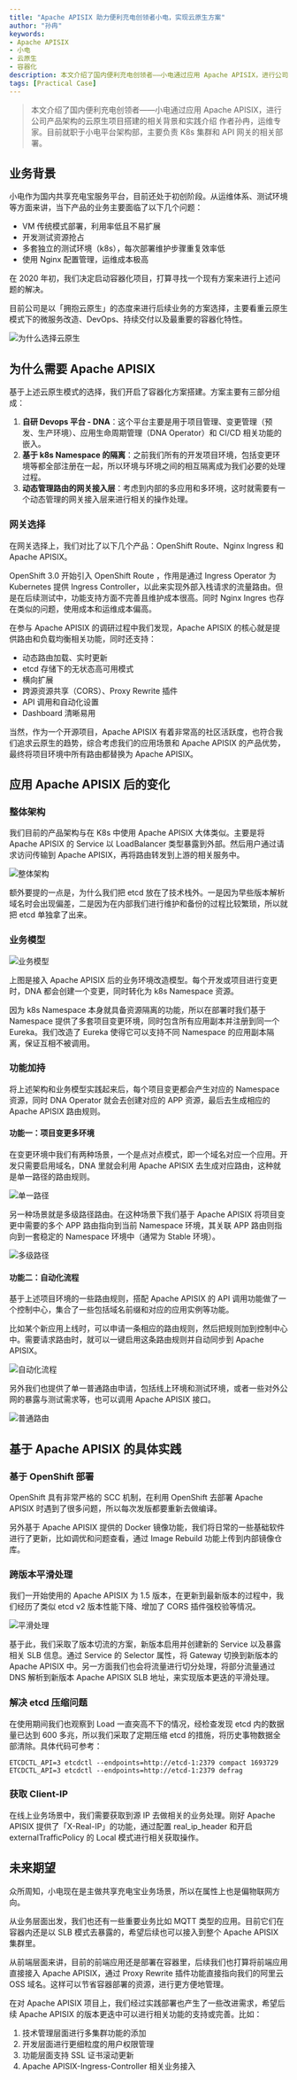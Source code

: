 ```yaml
---
title: "Apache APISIX 助力便利充电创领者小电，实现云原生方案"
author: "孙冉"
keywords: 
- Apache APISIX
- 小电
- 云原生
- 容器化
description: 本文介绍了国内便利充电创领者——小电通过应用 Apache APISIX，进行公司产品架构的云原生项目搭建的相关背景和实践介绍
tags: [Practical Case]
---
```


> 本文介绍了国内便利充电创领者——小电通过应用 Apache APISIX，进行公司产品架构的云原生项目搭建的相关背景和实践介绍
> 作者孙冉，运维专家。目前就职于小电平台架构部，主要负责 K8s 集群和 API 网关的相关部署。

<!--truncate-->

## 业务背景

小电作为国内共享充电宝服务平台，目前还处于初创阶段。从运维体系、测试环境等方面来讲，当下产品的业务主要面临了以下几个问题：

- VM 传统模式部署，利用率低且不易扩展
- 开发测试资源抢占
- 多套独立的测试环境（k8s），每次部署维护步骤重复效率低
- 使用 Nginx 配置管理，运维成本极高

在 2020 年初，我们决定启动容器化项目，打算寻找一个现有方案来进行上述问题的解决。

目前公司是以「拥抱云原生」的态度来进行后续业务的方案选择，主要看重云原生模式下的微服务改造、DevOps、持续交付以及最重要的容器化特性。

![为什么选择云原生](https://static.apiseven.com/202108/1631946996654-5cb0668b-bd15-42f8-9446-06ba11449367.png)

## 为什么需要 Apache APISIX

基于上述云原生模式的选择，我们开启了容器化方案搭建。方案主要有三部分组成：

1. **自研 Devops 平台 - DNA**：这个平台主要是用于项目管理、变更管理（预发、生产环境）、应用生命周期管理（DNA Operator）和 CI/CD 相关功能的嵌入。
2. **基于 k8s Namespace 的隔离**：之前我们所有的开发项目环境，包括变更环境等都全部注册在一起，所以环境与环境之间的相互隔离成为我们必要的处理过程。
3. **动态管理路由的网关接入层**：考虑到内部的多应用和多环境，这时就需要有一个动态管理的网关接入层来进行相关的操作处理。

### 网关选择

在网关选择上，我们对比了以下几个产品：OpenShift Route、Nginx Ingress 和 Apache APISIX。

OpenShift 3.0 开始引入 OpenShift Route ，作用是通过 Ingress Operator 为 Kubernetes 提供 Ingress Controller，以此来实现外部入栈请求的流量路由。但是在后续测试中，功能支持方面不完善且维护成本很高。同时 Nginx Ingres 也存在类似的问题，使用成本和运维成本偏高。

在参与 Apache APISIX 的调研过程中我们发现，Apache APISIX 的核心就是提供路由和负载均衡相关功能，同时还支持：

- 动态路由加载、实时更新
- etcd 存储下的无状态高可用模式
- 横向扩展
- 跨源资源共享（CORS）、Proxy Rewrite 插件
- API 调用和自动化设置
- Dashboard 清晰易用

当然，作为一个开源项目，Apache APISIX 有着非常高的社区活跃度，也符合我们追求云原生的趋势，综合考虑我们的应用场景和 Apache APISIX 的产品优势，最终将项目环境中所有路由都替换为 Apache APISIX。

## 应用 Apache APISIX 后的变化

### 整体架构

我们目前的产品架构与在 K8s 中使用 Apache APISIX 大体类似。主要是将 Apache APISIX 的 Service 以 LoadBalancer 类型暴露到外部。然后用户通过请求访问传输到 Apache APISIX，再将路由转发到上游的相关服务中。

![整体架构](https://static.apiseven.com/202108/1631947181072-67a1d12a-0a6f-4818-86fb-216280683008.png)

额外要提的一点是，为什么我们把 etcd 放在了技术栈外。一是因为早些版本解析域名时会出现偏差，二是因为在内部我们进行维护和备份的过程比较繁琐，所以就把 etcd 单独拿了出来。

### 业务模型

![业务模型](https://static.apiseven.com/202108/1631947216744-f8343459-89fc-4627-840a-24daaed11fc3.png)

上图是接入 Apache APISIX 后的业务环境改造模型。每个开发或项目进行变更时，DNA 都会创建一个变更，同时转化为 k8s Namespace 资源。

因为 k8s Namespace 本身就具备资源隔离的功能，所以在部署时我们基于 Namespace 提供了多套项目变更环境，同时包含所有应用副本并注册到同一个 Eureka。我们改造了 Eureka 使得它可以支持不同 Namespace 的应用副本隔离，保证互相不被调用。

### 功能加持

将上述架构和业务模型实践起来后，每个项目变更都会产生对应的 Namespace 资源，同时 DNA Operator 就会去创建对应的 APP 资源，最后去生成相应的 Apache APISIX 路由规则。

#### 功能一：项目变更多环境

在变更环境中我们有两种场景，一个是点对点模式，即一个域名对应一个应用。开发只需要启用域名，DNA 里就会利用 Apache APISIX 去生成对应路由，这种就是单一路径的路由规则。

![单一路径](https://static.apiseven.com/202108/1631947255284-03febe4d-b49c-4129-adb7-5cfb2354edef.png)

另一种场景就是多级路径路由。在这种场景下我们基于 Apache APISIX 将项目变更中需要的多个 APP 路由指向到当前 Namespace 环境，其关联 APP 路由则指向到一套稳定的 Namespace 环境中（通常为 Stable 环境）。

![多级路径](https://static.apiseven.com/202108/1631947299899-6a946318-941e-44be-a5cb-d62bb85c84fa.png)

#### 功能二：自动化流程

基于上述项目环境的一些路由规则，搭配 Apache APISIX 的 API 调用功能做了一个控制中心，集合了一些包括域名前缀和对应的应用实例等功能。

比如某个新应用上线时，可以申请一条相应的路由规则，然后把规则加到控制中心中。需要请求路由时，就可以一键启用这条路由规则并自动同步到 Apache APISIX。

![自动化流程](https://static.apiseven.com/202108/1631947333618-3d5fc33a-59bf-4863-ad25-538c9c565b1e.png)

另外我们也提供了单一普通路由申请，包括线上环境和测试环境，或者一些对外公网的暴露与测试需求等，也可以调用 Apache APISIX 接口。

![普通路由](https://static.apiseven.com/202108/1631947378912-22748f62-48c9-4222-8758-60f9a3d5ab6f.png)

## 基于 Apache APISIX 的具体实践

### 基于 OpenShift 部署

OpenShift 具有非常严格的 SCC 机制，在利用 OpenShift 去部署 Apache APISIX 时遇到了很多问题，所以每次发版都要重新去做编译。

另外基于 Apache APISIX 提供的 Docker 镜像功能，我们将日常的一些基础软件进行了更新，比如调优和问题查看，通过 Image Rebuild 功能上传到内部镜像仓库。

### 跨版本平滑处理

我们一开始使用的 Apache APISIX 为 1.5 版本，在更新到最新版本的过程中，我们经历了类似 etcd v2 版本性能下降、增加了 CORS 插件强校验等情况。

![平滑处理](https://static.apiseven.com/202108/1631947410007-5158efd0-0607-47e6-9c6c-aa3081c6b6d5.png)

基于此，我们采取了版本切流的方案，新版本启用并创建新的 Service 以及暴露相关 SLB 信息。通过 Service 的 Selector 属性，将 Gateway 切换到新版本的 Apache APISIX 中。另一方面我们也会将流量进行切分处理，将部分流量通过 DNS 解析到新版本 Apache APISIX SLB 地址，来实现版本更迭的平滑处理。

### 解决 etcd 压缩问题

在使用期间我们也观察到 Load 一直突高不下的情况，经检查发现 etcd 内的数据量已达到 600 多兆，所以我们采取了定期压缩 etcd 的措施，将历史事物数据全部清除。具体代码可参考：

```
ETCDCTL_API=3 etcdctl --endpoints=http://etcd-1:2379 compact 1693729
ETCDCTL_API=3 etcdctl --endpoints=http://etcd-1:2379 defrag
```

### 获取 Client-IP

在线上业务场景中，我们需要获取到源 IP 去做相关的业务处理。刚好 Apache APISIX 提供了「X-Real-IP」的功能，通过配置 real_ip_header 和开启 externalTrafficPolicy 的 Local 模式进行相关获取操作。

## 未来期望

众所周知，小电现在是主做共享充电宝业务场景，所以在属性上也是偏物联网方向。

从业务层面出发，我们也还有一些重要业务比如 MQTT 类型的应用。目前它们在容器内还是以 SLB 模式去暴露的，希望后续也可以接入到整个 Apache APISIX 集群里。

从前端层面来讲，目前的前端应用还是部署在容器里，后续我们也打算将前端应用直接接入 Apache APISIX，通过 Proxy Rewrite 插件功能直接指向我们的阿里云 OSS 域名。这样可以节省容器部署的资源，进行更方便地管理。

在对 Apache APISIX 项目上，我们经过实践部署也产生了一些改进需求，希望后续 Apache APISIX 的版本更迭中可以进行相关功能的支持或完善。比如：

1. 技术管理层面进行多集群功能的添加
2. 开发层面进行更细粒度的用户权限管理
3. 功能层面支持 SSL 证书滚动更新
4. Apache APISIX-Ingress-Controller 相关业务接入
